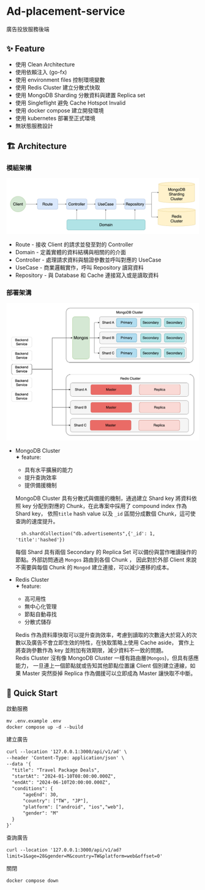 # Ad-placement-service
廣告投放服務後端
## ✨ Feature
* 使用 Clean Architecture 
* 使用依賴注入 (go-fx)
* 使用 environment files 控制環境變數
* 使用 Redis Cluster 建立分散式快取
* 使用 MongoDB Sharding 分散資料與建置 Replica set
* 使用 Singleflight 避免 Cache Hotspot Invalid
* 使用 docker compose 建立開發環境
* 使用 kubernetes 部署至正式環境
* 無狀態服務設計
## 🏗️ Architecture
### 模組架構
![module_block.png](./assets/module_block.png)
* Route - 接收 Client 的請求並發至對的 Controller
* Domain - 定義實體的資料結構與相關的的介面
* Controller - 處理請求資料與驗證參數並呼叫對應的 UseCase
* UseCase - 商業邏輯實作，呼叫 Repository 讀寫資料
* Repository - 與 Database 和 Cache 連接寫入或是讀取資料
### 部署架溝
![deployment_architecture.png](./assets/deployment_architecture.png)
* MongoDB Cluster    
  ✦ feature:
    * 具有水平擴展的能力
    * 提升查詢效率
    * 提供備援機制
  
  MongoDB Cluster 具有分散式與備援的機制，通過建立 Shard key 將資料依照 key 分配到對應的 Chunk，在此專案中採用了 compound index 作為 Shard key，
  依照`title` hash value 以及 `_id` 區間分成數個 Chunk，這可使查詢的速度提升。
  ```shell
    sh.shardCollection("db.advertisements",{'_id': 1, 'title':'hashed'})
  ```
  每個 Shard 具有兩個 Secondary 的 Replica Set 可以備份與當作唯讀操作的節點。外部訪問通過 `Mongos` 路由到各個 Chunk ，
因此對於外部 Client 來說不需要與每個 Chunk 的 `Mongod` 建立連接，可以減少遷移的成本。
    
     
* Redis Cluster  
  ✦ feature:
    * 高可用性
    * 無中心化管理
    * 節點自動尋找
    * 分散式儲存
  
  Redis 作為資料庫快取可以提升查詢效率，考慮到讀取的次數遠大於寫入的次數以及廣告不會立即生效的特性，在快取策略上使用 Cache aside，
  實作上將查詢參數作為 key 並附加有效期限，減少資料不一致的問題。   
  Redis Cluster 沒有像 MongoDB Cluster 一樣有路由層(`Mongos`)，但具有感應能力，
  一旦連上一個節點就或告知其他節點位置讓 Client 個別建立連線，如果 Master 突然掛掉 Replica 作為備援可以立即成為 Master 讓快取不中斷。
## 🚀 Quick Start
啟動服務
```shell
mv .env.example .env
docker compose up -d --build 
```
建立廣告
```shell
curl --location '127.0.0.1:3000/api/v1/ad' \
--header 'Content-Type: application/json' \
--data '{
  "title": "Travel Package Deals",
  "startAt": "2024-01-10T08:00:00.000Z",
  "endAt": "2024-06-10T20:00:00.000Z",
  "conditions": {
      "ageEnd": 30,
      "country": ["TW", "JP"],
      "platform": ["android", "ios","web"],
      "gender": "M"
  }
}'
```
查詢廣告
```shell
curl --location '127.0.0.1:3000/api/v1/ad?limit=1&age=28&gender=M&country=TW&platform=web&offset=0' 
```
關閉
```shell
docker compose down
```